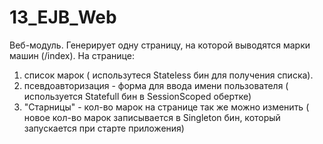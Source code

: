 13_EJB_Web
==========
Веб-модуль. 
Генерирует одну страницу, на которой выводятся марки машин (/index). 
На странице:
  1) список марок ( использутеся Stateless бин для получения списка).
  2) псевдоавторизация - форма для ввода имени пользователя ( используется Statefull бин в SessionScoped обертке)
  3) "Старницы" - кол-во марок на странице так же можно изменить ( новое кол-во марок записывается в Singleton бин, который запускается при старте приложения)
  

